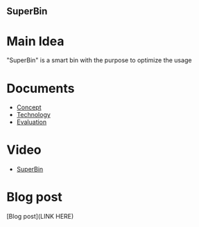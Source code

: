 ## SuperBin

# Main Idea

"SuperBin" is a smart bin with the purpose to optimize the usage 

# Documents

- [Concept]()
- [Technology]()
- [Evaluation]()


# Video
- [SuperBin]()

# Blog post

[Blog post](LINK HERE)
